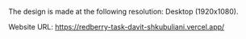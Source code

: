 The design is made at the following resolution: Desktop (1920x1080).

Website URL: https://redberry-task-davit-shkubuliani.vercel.app/
